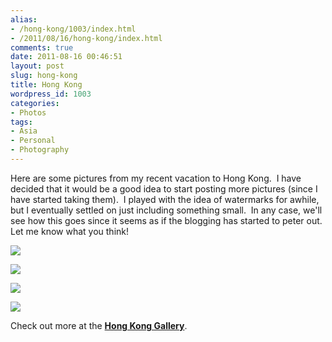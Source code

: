 ```yaml
---
alias:
- /hong-kong/1003/index.html
- /2011/08/16/hong-kong/index.html
comments: true
date: 2011-08-16 00:46:51
layout: post
slug: hong-kong
title: Hong Kong
wordpress_id: 1003
categories:
- Photos
tags:
- Asia
- Personal
- Photography
---
```


Here are some pictures from my recent vacation to Hong Kong.  I have decided that it would be a good idea to start posting more pictures (since I have started taking them).  I played with the idea of watermarks for awhile, but I eventually settled on just including something small.  In any case, we'll see how this goes since it seems as if the blogging has started to peter out.  Let me know what you think!




[![](http://thegalleryis.goingthewongway.com/var/resizes/Travel/Hong-Kong/hk_1.jpg?m=1313122547)](http://thegalleryis.goingthewongway.com/var/albums/Travel/Hong-Kong/hk_1.jpg?m=1313122547)




[![](http://thegalleryis.goingthewongway.com/var/resizes/Travel/Hong-Kong/hk_3.jpg?m=1313122547)](http://thegalleryis.goingthewongway.com/var/albums/Travel/Hong-Kong/hk_3.jpg?m=1313122547)




[![](http://thegalleryis.goingthewongway.com/var/resizes/Travel/Hong-Kong/hk_4.jpg?m=1313124606)](http://thegalleryis.goingthewongway.com/var/albums/Travel/Hong-Kong/hk_4.jpg?m=1313124606)




[![](http://thegalleryis.goingthewongway.com/var/resizes/Travel/Hong-Kong/hk_5.jpg?m=1313122547)](http://thegalleryis.goingthewongway.com/var/albums/Travel/Hong-Kong/hk_5.jpg?m=1313122547)




Check out more at the [**Hong Kong Gallery**](http://www.goingthewongway.com/item?3,thk).


